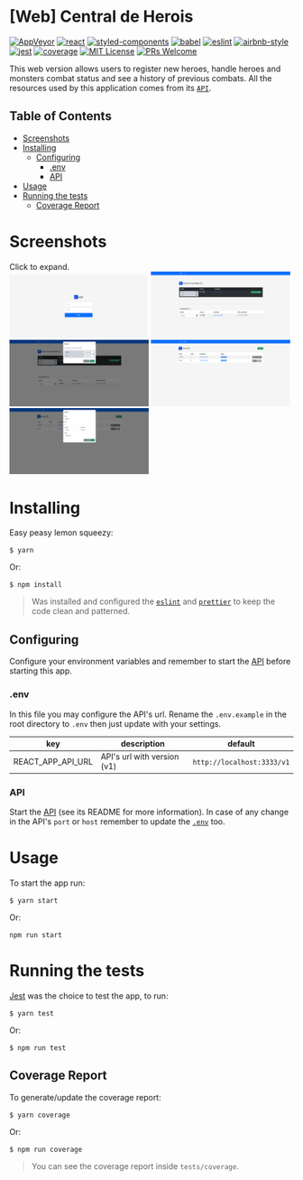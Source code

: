 # [Web] Central de Herois
[![AppVeyor](https://img.shields.io/appveyor/build/diegovictor/central-de-herois-web?logo=appveyor&style=flat-square)](https://ci.appveyor.com/project/DiegoVictor/central-de-herois-web)
[![react](https://img.shields.io/badge/reactjs-18.2.0-61dafb?style=flat-square&logo=react)](https://reactjs.org/)
[![styled-components](https://img.shields.io/badge/styled_components-6.1.1-db7b86?style=flat-square&logo=styled-components)](https://styled-components.com/)
[![babel](https://img.shields.io/badge/babel-7.23.3-F9DC3E?style=flat-square&logo=babel)](https://babeljs.io/)
[![eslint](https://img.shields.io/badge/eslint-8.54.0-4b32c3?style=flat-square&logo=eslint)](https://eslint.org/)
[![airbnb-style](https://flat.badgen.net/badge/style-guide/airbnb/ff5a5f?icon=airbnb)](https://github.com/airbnb/javascript)
[![jest](https://img.shields.io/badge/jest-29.7.0-brightgreen?style=flat-square&logo=jest)](https://jestjs.io/)
[![coverage](https://img.shields.io/codecov/c/gh/DiegoVictor/central-de-herois-web?logo=codecov&style=flat-square)](https://codecov.io/gh/DiegoVictor/central-de-herois-web)
[![MIT License](https://img.shields.io/badge/license-MIT-green?style=flat-square)](https://raw.githubusercontent.com/DiegoVictor/central-de-herois-web/main/LICENSE)
[![PRs Welcome](https://img.shields.io/badge/PRs-welcome-brightgreen.svg?style=flat-square)](http://makeapullrequest.com)

This web version allows users to register new heroes, handle heroes and monsters combat status and see a history of previous combats. All the resources used by this application comes from its [`API`](https://github.com/DiegoVictor/central-de-herois-api).

## Table of Contents
* [Screenshots](#screenshots)
* [Installing](#installing)
  * [Configuring](#configuring)
    * [.env](#env)
    * [API](#api)
* [Usage](#usage)
* [Running the tests](#running-the-tests)
  * [Coverage Report](#coverage-report)

# Screenshots
Click to expand.<br>
<img src="https://raw.githubusercontent.com/DiegoVictor/central-de-herois-web/main/screenshots/login.png" width="49%"/>
<img src="https://raw.githubusercontent.com/DiegoVictor/central-de-herois-web/main/screenshots/dashboard.png" width="49%"/>
<img src="https://raw.githubusercontent.com/DiegoVictor/central-de-herois-web/main/screenshots/combat-modal.png" width="49%"/>
<img src="https://raw.githubusercontent.com/DiegoVictor/central-de-herois-web/main/screenshots/heroes.png" width="49%"/>
<img src="https://raw.githubusercontent.com/DiegoVictor/central-de-herois-web/main/screenshots/form.png" width="49%"/>

# Installing
Easy peasy lemon squeezy:
```
$ yarn
```
Or:
```
$ npm install
```
> Was installed and configured the [`eslint`](https://eslint.org/) and [`prettier`](https://prettier.io/) to keep the code clean and patterned.

## Configuring
Configure your environment variables and remember to start the [API](https://github.com/DiegoVictor/central-de-herois-api) before starting this app.

### .env
In this file you may configure the API's url. Rename the `.env.example` in the root directory to `.env` then just update with your settings.

key|description|default
---|---|---
REACT_APP_API_URL|API's url with version (v1)|`http://localhost:3333/v1`

### API
Start the [API](https://github.com/DiegoVictor/central-de-herois-api) (see its README for more information). In case of any change in the API's `port` or `host` remember to update the [`.env`](#env) too.

# Usage
To start the app run:
```
$ yarn start
```
Or:
```
npm run start
```

# Running the tests
[Jest](https://jestjs.io) was the choice to test the app, to run:
```
$ yarn test
```
Or:
```
$ npm run test
```

## Coverage Report
To generate/update the coverage report:
```
$ yarn coverage
```
Or:
```
$ npm run coverage
```
> You can see the coverage report inside `tests/coverage`.
